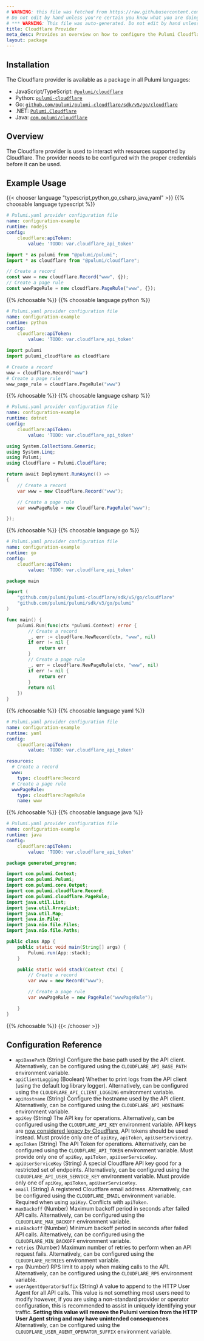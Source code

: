 ```yaml
---
# WARNING: this file was fetched from https://raw.githubusercontent.com/pulumi/pulumi-cloudflare/v5.44.0/docs/_index.md
# Do not edit by hand unless you're certain you know what you are doing!
# *** WARNING: This file was auto-generated. Do not edit by hand unless you're certain you know what you are doing! ***
title: Cloudflare Provider
meta_desc: Provides an overview on how to configure the Pulumi Cloudflare provider.
layout: package
---
```

## Installation

The Cloudflare provider is available as a package in all Pulumi languages:

* JavaScript/TypeScript: [`@pulumi/cloudflare`](https://www.npmjs.com/package/@pulumi/cloudflare)
* Python: [`pulumi-cloudflare`](https://pypi.org/project/pulumi-cloudflare/)
* Go: [`github.com/pulumi/pulumi-cloudflare/sdk/v5/go/cloudflare`](https://github.com/pulumi/pulumi-cloudflare)
* .NET: [`Pulumi.Cloudflare`](https://www.nuget.org/packages/Pulumi.Cloudflare)
* Java: [`com.pulumi/cloudflare`](https://central.sonatype.com/artifact/com.pulumi/cloudflare)
## Overview

The Cloudflare provider is used to interact with resources supported by
Cloudflare. The provider needs to be configured with the proper credentials
before it can be used.
## Example Usage

{{< chooser language "typescript,python,go,csharp,java,yaml" >}}
{{% choosable language typescript %}}
```yaml
# Pulumi.yaml provider configuration file
name: configuration-example
runtime: nodejs
config:
    cloudflare:apiToken:
        value: 'TODO: var.cloudflare_api_token'

```
```typescript
import * as pulumi from "@pulumi/pulumi";
import * as cloudflare from "@pulumi/cloudflare";

// Create a record
const www = new cloudflare.Record("www", {});
// Create a page rule
const wwwPageRule = new cloudflare.PageRule("www", {});
```
{{% /choosable %}}
{{% choosable language python %}}
```yaml
# Pulumi.yaml provider configuration file
name: configuration-example
runtime: python
config:
    cloudflare:apiToken:
        value: 'TODO: var.cloudflare_api_token'

```
```python
import pulumi
import pulumi_cloudflare as cloudflare

# Create a record
www = cloudflare.Record("www")
# Create a page rule
www_page_rule = cloudflare.PageRule("www")
```
{{% /choosable %}}
{{% choosable language csharp %}}
```yaml
# Pulumi.yaml provider configuration file
name: configuration-example
runtime: dotnet
config:
    cloudflare:apiToken:
        value: 'TODO: var.cloudflare_api_token'

```
```csharp
using System.Collections.Generic;
using System.Linq;
using Pulumi;
using Cloudflare = Pulumi.Cloudflare;

return await Deployment.RunAsync(() =>
{
    // Create a record
    var www = new Cloudflare.Record("www");

    // Create a page rule
    var wwwPageRule = new Cloudflare.PageRule("www");

});

```
{{% /choosable %}}
{{% choosable language go %}}
```yaml
# Pulumi.yaml provider configuration file
name: configuration-example
runtime: go
config:
    cloudflare:apiToken:
        value: 'TODO: var.cloudflare_api_token'

```
```go
package main

import (
	"github.com/pulumi/pulumi-cloudflare/sdk/v5/go/cloudflare"
	"github.com/pulumi/pulumi/sdk/v3/go/pulumi"
)

func main() {
	pulumi.Run(func(ctx *pulumi.Context) error {
		// Create a record
		_, err := cloudflare.NewRecord(ctx, "www", nil)
		if err != nil {
			return err
		}
		// Create a page rule
		_, err = cloudflare.NewPageRule(ctx, "www", nil)
		if err != nil {
			return err
		}
		return nil
	})
}
```
{{% /choosable %}}
{{% choosable language yaml %}}
```yaml
# Pulumi.yaml provider configuration file
name: configuration-example
runtime: yaml
config:
    cloudflare:apiToken:
        value: 'TODO: var.cloudflare_api_token'

```
```yaml
resources:
  # Create a record
  www:
    type: cloudflare:Record
  # Create a page rule
  wwwPageRule:
    type: cloudflare:PageRule
    name: www
```
{{% /choosable %}}
{{% choosable language java %}}
```yaml
# Pulumi.yaml provider configuration file
name: configuration-example
runtime: java
config:
    cloudflare:apiToken:
        value: 'TODO: var.cloudflare_api_token'

```
```java
package generated_program;

import com.pulumi.Context;
import com.pulumi.Pulumi;
import com.pulumi.core.Output;
import com.pulumi.cloudflare.Record;
import com.pulumi.cloudflare.PageRule;
import java.util.List;
import java.util.ArrayList;
import java.util.Map;
import java.io.File;
import java.nio.file.Files;
import java.nio.file.Paths;

public class App {
    public static void main(String[] args) {
        Pulumi.run(App::stack);
    }

    public static void stack(Context ctx) {
        // Create a record
        var www = new Record("www");

        // Create a page rule
        var wwwPageRule = new PageRule("wwwPageRule");

    }
}
```
{{% /choosable %}}
{{< /chooser >}}
## Configuration Reference

- `apiBasePath` (String) Configure the base path used by the API client. Alternatively, can be configured using the `CLOUDFLARE_API_BASE_PATH` environment variable.
- `apiClientLogging` (Boolean) Whether to print logs from the API client (using the default log library logger). Alternatively, can be configured using the `CLOUDFLARE_API_CLIENT_LOGGING` environment variable.
- `apiHostname` (String) Configure the hostname used by the API client. Alternatively, can be configured using the `CLOUDFLARE_API_HOSTNAME` environment variable.
- `apiKey` (String) The API key for operations. Alternatively, can be configured using the `CLOUDFLARE_API_KEY` environment variable. API keys are [now considered legacy by Cloudflare](https://developers.cloudflare.com/fundamentals/api/get-started/keys/#limitations), API tokens should be used instead. Must provide only one of `apiKey`, `apiToken`, `apiUserServiceKey`.
- `apiToken` (String) The API Token for operations. Alternatively, can be configured using the `CLOUDFLARE_API_TOKEN` environment variable. Must provide only one of `apiKey`, `apiToken`, `apiUserServiceKey`.
- `apiUserServiceKey` (String) A special Cloudflare API key good for a restricted set of endpoints. Alternatively, can be configured using the `CLOUDFLARE_API_USER_SERVICE_KEY` environment variable. Must provide only one of `apiKey`, `apiToken`, `apiUserServiceKey`.
- `email` (String) A registered Cloudflare email address. Alternatively, can be configured using the `CLOUDFLARE_EMAIL` environment variable. Required when using `apiKey`. Conflicts with `apiToken`.
- `maxBackoff` (Number) Maximum backoff period in seconds after failed API calls. Alternatively, can be configured using the `CLOUDFLARE_MAX_BACKOFF` environment variable.
- `minBackoff` (Number) Minimum backoff period in seconds after failed API calls. Alternatively, can be configured using the `CLOUDFLARE_MIN_BACKOFF` environment variable.
- `retries` (Number) Maximum number of retries to perform when an API request fails. Alternatively, can be configured using the `CLOUDFLARE_RETRIES` environment variable.
- `rps` (Number) RPS limit to apply when making calls to the API. Alternatively, can be configured using the `CLOUDFLARE_RPS` environment variable.
- `userAgentOperatorSuffix` (String) A value to append to the HTTP User Agent for all API calls. This value is not something most users need to modify however, if you are using a non-standard provider or operator configuration, this is recommended to assist in uniquely identifying your traffic. **Setting this value will remove the Pulumi version from the HTTP User Agent string and may have unintended consequences**. Alternatively, can be configured using the `CLOUDFLARE_USER_AGENT_OPERATOR_SUFFIX` environment variable.